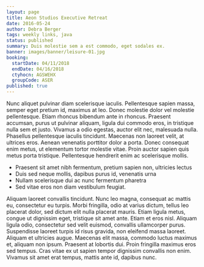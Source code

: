 ```yaml
---
layout: page
title: Aeon Studios Executive Retreat
date: 2016-05-24
author: Debra Berger
tags: weekly links, java
status: published
summary: Duis molestie sem a est commodo, eget sodales ex.
banner: images/banner/leisure-01.jpg
booking:
  startDate: 04/11/2018
  endDate: 04/16/2018
  ctyhocn: AGSWEHX
  groupCode: ASER
published: true
---
```

Nunc aliquet pulvinar diam scelerisque iaculis. Pellentesque sapien massa, semper eget pretium id, maximus at leo. Donec molestie dolor vel molestie pellentesque. Etiam rhoncus bibendum ante in rhoncus. Praesent accumsan, purus ut pulvinar aliquam, ligula dui commodo eros, in tristique nulla sem et justo. Vivamus a odio egestas, auctor elit nec, malesuada nulla. Phasellus pellentesque iaculis tincidunt. Maecenas non laoreet velit, at ultrices eros. Aenean venenatis porttitor dolor a porta. Donec consequat enim metus, ut elementum tortor molestie vitae. Proin auctor sapien quis metus porta tristique. Pellentesque hendrerit enim ac scelerisque mollis.

* Praesent sit amet nibh fermentum, pretium sapien non, ultricies lectus
* Duis sed neque mollis, dapibus purus id, venenatis urna
* Nullam scelerisque dui ac nunc fermentum pharetra
* Sed vitae eros non diam vestibulum feugiat.

Aliquam laoreet convallis tincidunt. Nunc leo magna, consequat ac mattis eu, consectetur eu turpis. Morbi fringilla, odio at varius dictum, tellus leo placerat dolor, sed dictum elit nulla placerat mauris. Etiam ligula metus, congue ut dignissim eget, tristique sit amet ante. Etiam et eros nisl. Aliquam ligula odio, consectetur sed velit euismod, convallis ullamcorper purus. Suspendisse laoreet turpis id risus gravida, non eleifend massa laoreet. Aliquam et ultricies augue. Maecenas elit massa, commodo luctus maximus et, aliquam non ipsum. Praesent at lobortis dui. Proin fringilla maximus eros sed tempus. Cras vitae ex ut sapien tempor dignissim convallis non enim. Vivamus sit amet erat tempus, mattis ante id, dapibus nunc.
